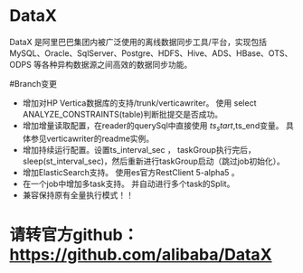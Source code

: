 

# DataX

DataX 是阿里巴巴集团内被广泛使用的离线数据同步工具/平台，实现包括 MySQL、Oracle、SqlServer、Postgre、HDFS、Hive、ADS、HBase、OTS、ODPS 等各种异构数据源之间高效的数据同步功能。


#Branch变更

* 增加对HP Vertica数据库的支持/trunk/verticawriter。  使用 select ANALYZE_CONSTRAINTS(table)判断批提交是否成功。
* 增加增量读取配置，在reader的querySql中直接使用 $ts_start,$ts_end变量。 具体参见verticawriter的readme实例。
* 增加持续运行配置。设置ts_interval_sec ， taskGroup执行完后， sleep(st_interval_sec)，然后重新进行taskGroup启动（跳过job初始化）。
* 增加ElasticSearch支持。 使用es官方RestClient 5-alpha5 。
* 在一个job中增加多task支持。 并自动进行多个task的Split。
* 兼容保持原有全量执行模式！！


# 请转官方github： https://github.com/alibaba/DataX

